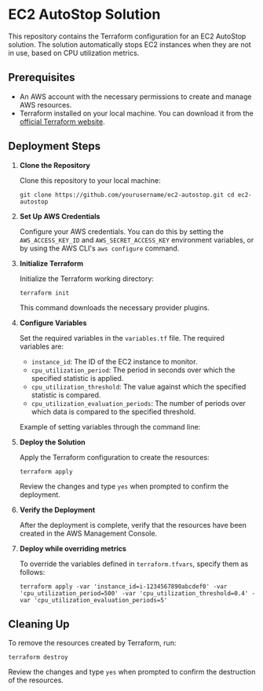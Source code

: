# EC2 AutoStop Solution

This repository contains the Terraform configuration for an EC2 AutoStop solution. The solution automatically stops EC2 instances when they are not in use, based on CPU utilization metrics.

## Prerequisites

- An AWS account with the necessary permissions to create and manage AWS resources.
- Terraform installed on your local machine. You can download it from the [official Terraform website](https://www.terraform.io/downloads.html).

## Deployment Steps

1. **Clone the Repository**

   Clone this repository to your local machine:

   `git clone https://github.com/yourusername/ec2-autostop.git cd ec2-autostop`


2. **Set Up AWS Credentials**

   Configure your AWS credentials. You can do this by setting the `AWS_ACCESS_KEY_ID` and `AWS_SECRET_ACCESS_KEY` environment variables, or by using the AWS CLI's `aws configure` command.


3. **Initialize Terraform**

   Initialize the Terraform working directory:

   `terraform init`


   This command downloads the necessary provider plugins.

4. **Configure Variables**

   Set the required variables in the `variables.tf` file. The required variables are:

   - `instance_id`: The ID of the EC2 instance to monitor.
   - `cpu_utilization_period`: The period in seconds over which the specified statistic is applied.
   - `cpu_utilization_threshold`: The value against which the specified statistic is compared.
   - `cpu_utilization_evaluation_periods`: The number of periods over which data is compared to the specified threshold.

   Example of setting variables through the command line:

5. **Deploy the Solution**

   Apply the Terraform configuration to create the resources:

   `terraform apply`

   Review the changes and type `yes` when prompted to confirm the deployment.

6. **Verify the Deployment**

   After the deployment is complete, verify that the resources have been created in the AWS Management Console.

7. **Deploy while overriding metrics**

   To override the variables defined in `terraform.tfvars`, specify them as follows:

   `terraform apply -var 'instance_id=i-1234567890abcdef0' -var 'cpu_utilization_period=500' -var 'cpu_utilization_threshold=0.4' -var 'cpu_utilization_evaluation_periods=5'`


## Cleaning Up

To remove the resources created by Terraform, run:

`terraform destroy`


Review the changes and type `yes` when prompted to confirm the destruction of the resources.